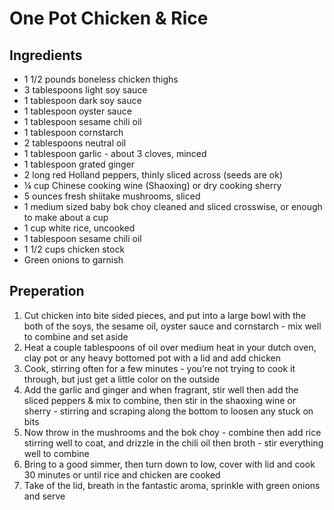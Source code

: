 # One Pot Chicken & Rice

## Ingredients
* 1 1/2 pounds boneless chicken thighs
* 3 tablespoons light soy sauce
* 1 tablespoon dark  soy sauce
* 1 tablespoon oyster sauce
* 1 tablespoon sesame chili oil
* 1 tablespoon cornstarch
* 2 tablespoons neutral oil
* 1 tablespoon garlic - about 3 cloves, minced
* 1 tablespoon grated ginger
* 2 long red Holland peppers, thinly sliced across (seeds are ok)
* ¼ cup Chinese cooking wine (Shaoxing) or dry cooking sherry
* 5 ounces fresh shiitake mushrooms, sliced
* 1 medium sized baby bok choy cleaned and sliced crosswise, or enough to make about a cup 
* 1 cup white rice, uncooked
* 1 tablespoon sesame chili oil
* 1 1/2 cups chicken stock
* Green onions to garnish 

## Preperation
1. Cut chicken into bite sided pieces, and put into a large bowl with the both of the soys, the sesame oil, oyster sauce and cornstarch - mix well to combine and set aside
1. Heat a couple tablespoons of oil over medium heat in your dutch oven, clay pot or any heavy bottomed pot with a lid and add chicken
1. Cook, stirring often for a few minutes - you’re not trying to cook it through, but just get a little color on the outside 
1. Add the garlic and ginger and when fragrant, stir well then add the sliced peppers & mix to combine, then stir in the shaoxing wine or sherry - stirring and scraping along the bottom to loosen any stuck on bits
1. Now throw in the mushrooms and the bok choy - combine then add rice stirring well to coat, and drizzle in the chili oil then broth - stir everything well to combine
1. Bring to a good simmer, then  turn down to low, cover with lid and cook 30 minutes or until rice and chicken are cooked  
1. Take of the lid, breath in the fantastic aroma, sprinkle with green onions and serve